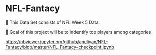 # NFL-Fantacy

	This Data Set consists of NFL Week 5 Data.

 Goal of this project will be to indentify top players among categories 

https://nbviewer.jupyter.org/github/anuliyan/NFL-Fantacy/blob/master/NFL_Fantacy-checkpoint.ipynb
